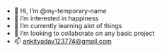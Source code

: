 - 👋 Hi, I’m @my-temporary-name
- 👀 I’m interested in happiness
- 🌱 I’m currently learning alot of things
- 💞️ I’m looking to collaborate on any basic project
- 📫 ankityadav123774@gmail.com

<!---
my-temporary-name/my-temporary-name is a ✨ special ✨ repository because its `README.md` (this file) appears on your GitHub profile.
You can click the Preview link to take a look at your changes.
--->
